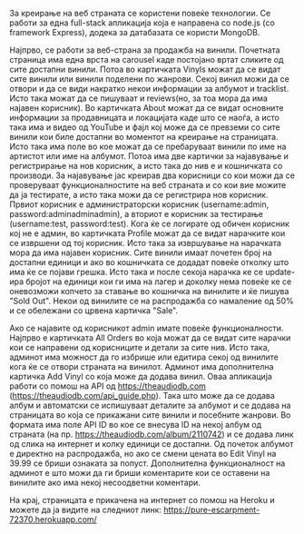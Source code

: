 За креирање на веб страната се користени повеќе технологии. Се работи за една full-stack апликација која е направена со node.js (со framework Express), додека за датабазата се користи MongoDB.
 
Најпрво, се работи за веб-страна за продажба на винили. Почетната страница има една врста на carousel каде постојано вртат сликите од сите достапни винили. Потоа во картичката Vinyls можат да се видат сите винили или винили поделени по жанрови. Секој винил можи да се отвори и да се види накратко некои информации за албумот и tracklist. Исто така можат да се пишуваат и reviews(но, за тоа мора да има најавен корисник). Во картичката About можат да се видат основните информации за продавницата и локацијата каде што се наоѓа, а исто така има и видео од YouTube и фајл кој може да се превземи со сите винили кои биле достапни во моментот на креирање на страницата. Исто така има поле во кое можат да се пребаруваат винили по име на артистот или име на албумот. Потоа има две картички за најавување и регистрирање на нов корисник, а исто така до нив е и кошничката со производи. За најавување јас креирав два корисници со кои можи да се проверуваат функционалностите на веб страната и со кои вие можите да ја тестирате, а исто така можи да се регистрира нов корисник. Првиот корисник е администраторски корисник (username:admin, password:adminadminadmin), а вториот е корисник за тестирање (username:test, password:test). Кога ќе се логирате од обичен корисник кој не е админ, во картичката Profile можат да се видат нарачките кои се извршени од тој корисник. Исто така за извршување на нарачката мора да има најавен корисник. Сите винили имаат почетен број на достапни единици и ако во кошничката се додадат повеќе отколку што има ќе се појави грешка. Исто така и после секоја нарачка ке се update-ира бројот на единици кои ги има на лагер и доколку нема повеќе ке се оневозможи копчето за ставање во кошничка на винилите и ќе пишува "Sold Out". Некои од винилите се на распродажба со намаление од 50% и се обележани со црвена картичка "Sale".
 
Ако се најавите од корисникот admin имате повеќе функционалности. Најпрво е картичката All Orders во која можат да се видат сите нарачки кои се направени од корисниците и детали за сите нив. Исто така, админот има можност да го избрише или едитира секој од винилите кога ќе се отвори страната на винилот. Админот има дополнителна картичка Add Vinyl со која може да додава винил. Оваа апликација работи со помош на API од https://theaudiodb.com (https://theaudiodb.com/api_guide.php). Така што може да се додава албум и автоматски се испишуваат деталите за албумот и се додава на страницата во која се прикажани сите винили и посебните жанрови. Во формата има поле API ID во кое се внесува ID на некој албум од страната (на пр. https://theaudiodb.com/album/2110742) и се додава линк од слика на интернет и колку единици се достапни. Од почеток албумот е директно на распродажба, но ако се смени цената во Edit Vinyl на 39.99 се бриши ознаката за попуст. Дополнителна функционалност на админот е што можи да ги бриши коментарите кои се оставени на винилите ако има некој несоодветни коментари.
 
На крај, страницата е прикачена на интернет со помош на Heroku и можете да ја видите на следниот линк:
https://pure-escarpment-72370.herokuapp.com/

